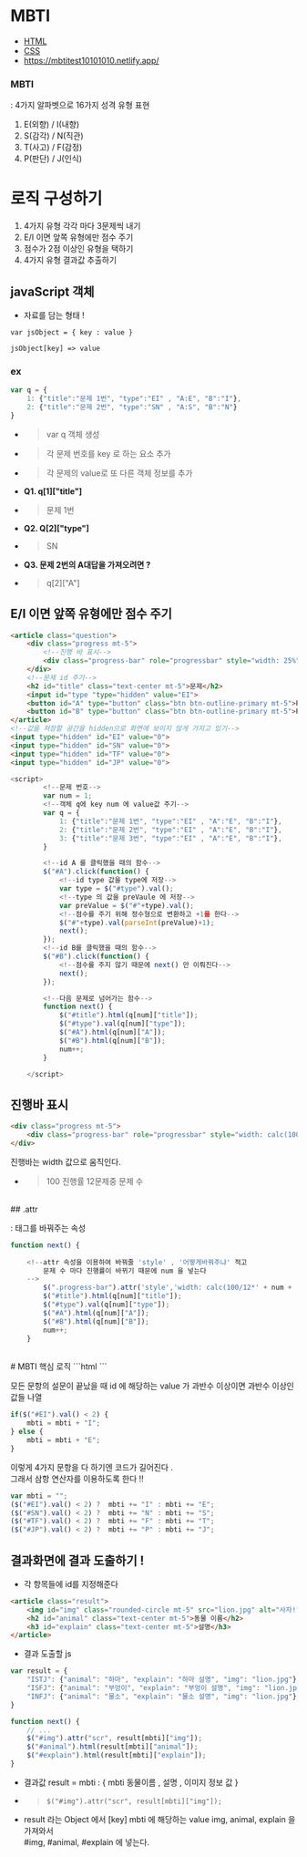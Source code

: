 # MBTI
- [HTML](index.html)
- [CSS](style.css)
- https://mbtitest10101010.netlify.app/


### MBTI
: 4가지 알파벳으로 16가지 성격 유형 표현

1. E(외향) / I(내향)
2. S(감각) / N(직관)
3. T(사고) / F(감정)
4. P(판단) / J(인식)


# 로직 구성하기

1. 4가지 유형 각각 마다 3문제씩 내기
2. E/I 이면 앞쪽 유형에만 점수 주기
3. 점수가 2점 이상인 유형을 택하기
4. 4가지 유형 결과값 추출하기


## javaScript 객체 
- 자료를 담는 형태 ! 

`var jsObject = { key : value }`

`jsObject[key] => value`

### ex

```javascript
var q = {
    1: {"title":"문제 1번", "type":"EI" , "A:E", "B":"I"},
    2: {"title":"문제 2번", "type":"SN" , "A:S", "B":"N"}
}
```
- > var q 객체 생성
- > 각 문제 번호를 key 로 하는 요소 추가
- > 각 문제의 value로 또 다른 객체 정보를 추가

- **Q1. q[1]["title"]**
- > 문제 1번
- **Q2. Q[2]["type"]**
- > SN
- **Q3. 문제 2번의 A대답을 가져오려면 ?**
- > q[2]["A"]



## E/I 이면 앞쪽 유형에만 점수 주기
```html
<article class="question">
    <div class="progress mt-5">
        <!--진행 바 표시-->
        <div class="progress-bar" role="progressbar" style="width: 25%" aria-valuenow="25" aria-valuemin="0" aria-valuemax="100"></div>
    </div>
    <!--문제 id 주기-->
    <h2 id="title" class="text-center mt-5">문제</h2>
    <input id="type "type="hidden" value="EI">
    <button id="A" type="button" class="btn btn-outline-primary mt-5">Primary</button>
    <button id="B" type="button" class="btn btn-outline-primary mt-5">Primary</button>
</article>
<!--값을 저장할 공간을 hidden으로 화면에 보이지 않게 가지고 있기-->
<input type="hidden" id="EI" value="0">
<input type="hidden" id="SN" value="0">
<input type="hidden" id="TF" value="0">
<input type="hidden" id="JP" value="0">
```

```javascript
<script>
        <!--문제 번호-->
        var num = 1;
        <!--객체 q에 key num 에 value값 주기-->
        var q = {
            1: {"title":"문제 1번", "type":"EI" , "A":"E", "B":"I"},
            2: {"title":"문제 2번", "type":"EI" , "A":"E", "B":"I"},
            3: {"title":"문제 3번", "type":"EI" , "A":"E", "B":"I"},
        }

        <!--id A 를 클릭했을 때의 함수-->
        $("#A").click(function() {
            <!--id type 값을 type에 저장-->
            var type = $("#type").val();
            <!--type 의 값을 preVaule 에 저장-->
            var preValue = $("#"+type).val();
            <!--점수를 주기 위해 정수형으로 변환하고 +1을 한다-->
            $("#"+type).val(parseInt(preValue)+1);
            next();
        });
        <!--id B를 클릭했을 때의 함수-->
        $("#B").click(function() {
            <!--점수를 주지 않기 때문에 next() 만 이뤄진다-->
            next();
        });

        <!--다음 문제로 넘어가는 함수-->
        function next() {
            $("#title").html(q[num]["title"]);
            $("#type").val(q[num]["type"]);
            $("#A").html(q[num]["A"]);
            $("#B").html(q[num]["B"]);
            num++;
        }

    </script>
```


## 진행바 표시
```html
<div class="progress mt-5">
    <div class="progress-bar" role="progressbar" style="width: calc(100/12*1%)" ></div>
</div>
```
진행바는 width 값으로 움직인다.   
- > 100 진행률 12문제중 문제 수

<br>
##  .attr 

: 태그를 바꿔주는 속성

```javascript
function next() {
    
    <!--attr 속성을 이용하여 바꿔줄 'style' , '어떻게바꿔주냐' 적고
        문제 수 마다 진행률이 바뀌기 때문에 num 을 넣는다
    -->
        $(".progress-bar").attr('style','width: calc(100/12*' + num + '%)');
        $("#title").html(q[num]["title"]);
        $("#type").val(q[num]["type"]);
        $("#A").html(q[num]["A"]);
        $("#B").html(q[num]["B"]);
        num++;
    }
```

<br>
# MBTI 핵심 로직
```html
<input type="hidden" id="EI" value="0">
<input type="hidden" id="SN" value="0">
<input type="hidden" id="TF" value="0">
<input type="hidden" id="JP" value="0">
```

모든 문항의 설문이 끝났을 때
id 에 해당하는 value 가 과반수 이상이면 과반수 이상인 값들 나열

```javascript
if($("#EI").val() < 2) {
    mbti = mbti + "I";
} else {
    mbti = mbti + "E";
}
```
이렇게 4가지 문항을 다 하기엔 코드가 길어진다 .  
그래서 삼항 연산자를 이용하도록 한다 !!

```javascript
var mbti = "";
($("#EI").val() < 2) ?  mbti += "I" : mbti += "E";
($("#SN").val() < 2) ?  mbti += "N" : mbti += "S";
($("#TF").val() < 2) ?  mbti += "F" : mbti += "T";
($("#JP").val() < 2) ?  mbti += "P" : mbti += "J";
```

## 결과화면에 결과 도출하기 !

- 각 항목들에 id를 지정해준다
```html
<article class="result">
    <img id="img" class="rounded-circle mt-5" src="lion.jpg" alt="사자!">
    <h2 id="animal" class="text-center mt-5">동물 이름</h2>
    <h3 id="explain" class="text-center mt-5">설명</h3>
</article>
```

- 결과 도출할 js
```javascript
var result = {
    "ISTJ": {"animal": "하마", "explain": "하마 설명", "img": "lion.jpg"},
    "ISFJ": {"animal": "부엉이", "explain": "부엉이 설명", "img": "lion.jpg"},
    "INFJ": {"animal": "물소", "explain": "물소 설명", "img": "lion.jpg"}
}

function next() {
    // ...
    $("#img").attr("scr", result[mbti]["img"]);
    $("#animal").html(result[mbti]["animal"]);
    $("#explain").html(result[mbti]["explain"]);
}
```
- 결과값 result = mbti : { mbti 동물이름 , 설명 , 이미지 정보 값 }
- > `$("#img").attr("scr", result[mbti]["img"]);`
- result 라는 Object 에서 [key] mbti 에 해당하는 value img, animal, explain 을 가져와서  
 #img, #animal, #explain 에 넣는다.